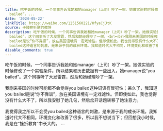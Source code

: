 ```yaml
---
title: 吃午饭的时候，一个同事告诉我她和她manager（上司）吵了一架。她做实验的时候修改了一个实验条件，所以结果和历史数据有一些出入，她manager说“you
  bailed”。...
date: '2024-05-22'
linkTitle: https://weibo.com/1251560221/OfyaCjJtK
source: 子陵在听歌的微博
description: 吃午饭的时候，一个同事告诉我她和她manager（上司）吵了一架。她做实验的时候修改了一个实验条件，所以结果和历史数据有一些出入，她manager说“you
  bailed”。这个同事听了大发雷霆，然后和她经理吵了一架。<br><br>我刚来美国的时候可能都不会觉得you bailed这种词语有冒犯性；呆久了，我知道you
  bailed是说“你不靠谱”，放在美国语境有一定戏谑性。但即使如此，我也觉得没有什么大不了，所以我安慰了她几句，然后岔开话题转移了她注意力。<br><br>我觉得我之所以不会受you
  bailed这种语言的刺激，是来源于我的成长环境。我知道时代大不相同，环境变化和改善了很多，所以我不想说当下；但回想我小时候，我是在“挫折教育”中长大的。 ...
disable_comments: true
---
```

吃午饭的时候，一个同事告诉我她和她manager（上司）吵了一架。她做实验的时候修改了一个实验条件，所以结果和历史数据有一些出入，她manager说“you bailed”。这个同事听了大发雷霆，然后和她经理吵了一架。<br><br>我刚来美国的时候可能都不会觉得you bailed这种词语有冒犯性；呆久了，我知道you bailed是说“你不靠谱”，放在美国语境有一定戏谑性。但即使如此，我也觉得没有什么大不了，所以我安慰了她几句，然后岔开话题转移了她注意力。<br><br>我觉得我之所以不会受you bailed这种语言的刺激，是来源于我的成长环境。我知道时代大不相同，环境变化和改善了很多，所以我不想说当下；但回想我小时候，我是在“挫折教育”中长大的。 ...